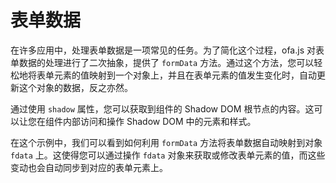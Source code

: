 # 表单数据

在许多应用中，处理表单数据是一项常见的任务。为了简化这个过程，ofa.js 对表单数据的处理进行了二次抽象，提供了 `formData` 方法。通过这个方法，您可以轻松地将表单元素的值映射到一个对象上，并且在表单元素的值发生变化时，自动更新这个对象的数据，反之亦然。

通过使用 `shadow` 属性，您可以获取到组件的 Shadow DOM 根节点的内容。这可以让您在组件内部访问和操作 Shadow DOM 中的元素和样式。

在这个示例中，我们可以看到如何利用 `formData` 方法将表单数据自动映射到对象 `fdata` 上。这使得您可以通过操作 `fdata` 对象来获取或修改表单元素的值，而这些变动也会自动同步到对应的表单元素上。

<a href="../../publics/examples/form-data/demo.html" preview demo></a>
<a href="../../publics/examples/form-data/test-demo.html" main demo></a>